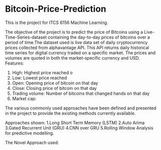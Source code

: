 # Bitcoin-Price-Prediction
This is the project for ITCS 6156 Machine Learning.

The objective of the project is to predict the price of Bitcoins using a Live-Time-Series-dataset 
containing the day-to-day prices of bitcoins over a period of time.The dataset used is live data set of 
daily cryptocurrency prices collected from alphavantage API. This API returns daily historical time series 
for digital currency traded on a specific market. The prices and volumes are quoted in both the market-specific 
currency and USD.
Features: 
1. High: Highest price reached o
2. Low: Lowest price reached  
3. Open: Opening price of bitcoin on that day
4. Close: Closing price of bitcoin on that day 
5. Trading volume: Number of bitcoins that changed hands on that day 
6. Market cap:




The various commonly used approaches 
have been defined and presented in the project to provide the existing methods currently available.

Approaches shown:
  1.Long Short Term Memory (LSTM)
  2.Auto Arima
  3.Gated Recurrent Unit (GRU)
  4.CNN over GRU
  5.Rolling Window Analysis for predictive modelling.

The Novel Approach used:
  

